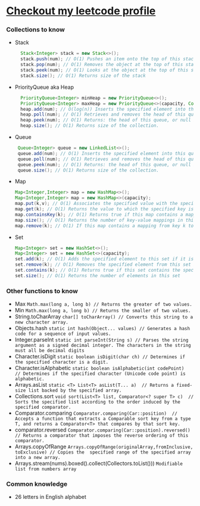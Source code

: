 # [Checkout my leetcode profile](https://leetcode.com/EugeneMsv/)

### Collections to know

- Stack
  ```java 
    Stack<Integer> stack = new Stack<>();
    stack.push(num); // O(1) Pushes an item onto the top of this stack.
    stack.pop(num); // O(1) Removes the object at the top of this stack and returns that object as the value of this function. Exception if empty
    stack.peek(num); // O(1) Looks at the object at the top of this stack without removing it from the stack. Exception if empty.
    stack.size(); // O(1) Returns size of the stack
    ```
- PriorityQueue aka Heap
  ```java 
    PriorityQueue<Integer> minHeap = new PriorityQueue<>();
    PriorityQueue<Integer> maxHeap = new PriorityQueue<>(capacity, Collections.reverseOrder())
    heap.add(num); // O(log(n)) Inserts the specified element into this priority queue.
    heap.poll(num); // O(1) Retrieves and removes the head of this queue, or returns null if this queue is empty.
    heap.peek(num); // O(1) Returns: the head of this queue, or null if this queue is empty.
    heap.size(); // O(1) Returns size of the collection.
    ```
- Queue
  ```java 
   Queue<Integer> queue = new LinkedList<>();
   queue.add(num); // O(1) Inserts the specified element into this queue.
   queue.poll(num); // O(1) Retrieves and removes the head of this queue, or returns null if this queue is empty.
   queue.peek(num); // O(1) Returns: the head of this queue, or null if this queue is empty.
   queue.size(); // O(1) Returns size of the collection.
   ``` 
- Map
  ```java 
  Map<Integer,Integer> map = new HashMap<>();
  Map<Integer,Integer> map = new HashMap<>(capacity);
  map.put(k,v); // O(1) Associates the specified value with the specified key in this map
  map.get(k); // O(1) Returns the value to which the specified key is mapped, or null if this map contains no mapping for the key.
  map.containsKey(k); // O(1) Returns true if this map contains a mapping for the specified key
  map.size(); // O(1) Returns the number of key-value mappings in this map
  map.remove(k); // O(1) If this map contains a mapping from key k to value v such that Objects.equals(key, k), that mapping is removed. 
  ```    
- Set
  ```java 
  Map<Integer> set = new HashSet<>();
  Map<Integer> set = new HashSet<>(capacity);
  set.add(k); // O(1) Adds the specified element to this set if it is not already present.  Returns true if this set did not already contain the specified element
  set.remove(k); // O(1) Removes the specified element from this set if it is present. 
  set.contains(k); // O(1) Returns true if this set contains the specified element.
  set.size(); // O(1) Returns the number of elements in this set 
  ```

### Other functions to know

- Max `Math.max(long a, long b) // Returns the greater of two values.`
- Min `Math.max(long a, long b) // Returns the smaller of two values.`
- String.toCharArray `char[] toCharArray() // Converts this string to a new character array.`
- Objects.hash `static int hash(Object... values) // Generates a hash code for a sequence of input values.`
- Integer.parseInt `static int parseInt(String s) // Parses the string argument as a signed decimal integer. The characters in the string must all be decimal digits`
- Character.isDigit `static boolean isDigit(char ch) // Determines if the specified character is a digit.`
- Character.isAlphabetic `static boolean isAlphabetic(int codePoint)  // Determines if the specified character (Unicode code point) is alphabetic.`
- Arrays.asList `static <T> List<T> asList(T... a)  // Returns a fixed-size list backed by the specified array.`
- Collections.sort `void sort(List<T> list, Comparator<? super T> c)  // Sorts the specified list according to the order induced by the specified comparator.`
- Comparator.comparing `Comparator.comparing(Car::position)  // Accepts a function that extracts a Comparable sort key from a type T, and returns a Comparator<T> that compares by that sort key.`
- comparator.reversed `Comparator.comparing(Car::position).reversed() // Returns a comparator that imposes the reverse ordering of this comparator.`
- Arrays.copyOfRange `Arrays.copyOfRange(originalArray,fromInclusive, toExclusive) // Copies the 
  specified range of the specified array into a new array.`
- Arrays.stream(nums).boxed().collect(Collectors.toList())) `Modifiable list from numbers array`

### Common knowledge

- 26 letters in English alphabet